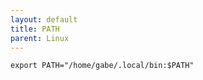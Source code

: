 ```yaml
---
layout: default
title: PATH
parent: Linux
---
```


```
export PATH="/home/gabe/.local/bin:$PATH"
```
